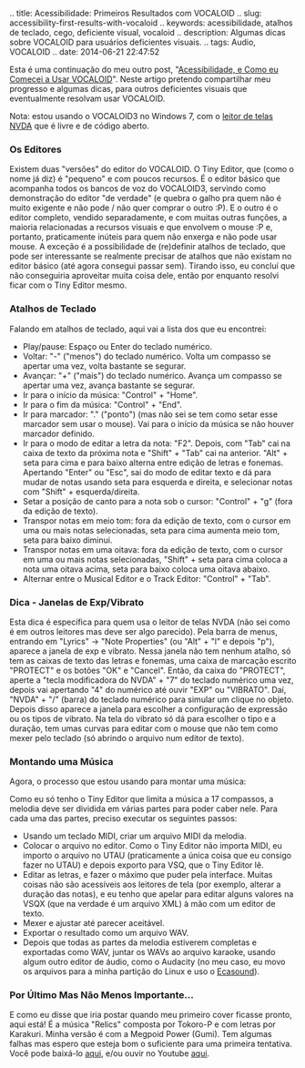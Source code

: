 .. title: Acessibilidade: Primeiros Resultados com VOCALOID
.. slug: accessibility-first-results-with-vocaloid
.. keywords: acessibilidade, atalhos de teclado, cego, deficiente visual, vocaloid
.. description: Algumas dicas sobre VOCALOID para usuários deficientes visuais.
.. tags: Audio, VOCALOID
.. date: 2014-06-21 22:47:52

Esta é uma continuação do meu outro post, "[Acessibilidade, e Como eu Comecei a Usar VOCALOID][vocaloid-a11y1]". Neste artigo pretendo compartilhar meu progresso e algumas dicas, para outros deficientes visuais que eventualmente resolvam usar VOCALOID. <!--more-->

Nota: estou usando o VOCALOID3 no Windows 7, com o [leitor de telas NVDA][nvdahp] que é livre e de código aberto.

### Os Editores

Existem duas "versões" do editor do VOCALOID. O Tiny Editor, que (como o nome já diz) é "pequeno" e com poucos recursos. É o editor básico que acompanha todos os bancos de voz do VOCALOID3, servindo como demonstração do editor "de verdade" (e quebra o galho pra quem não é muito exigente e não pode / não quer comprar o outro :P). E o outro é o editor completo, vendido separadamente, e com muitas outras funções, a maioria relacionadas a recursos visuais e que envolvem o mouse :P e, portanto, praticamente inúteis para quem não enxerga e não pode usar mouse. A exceção é a possibilidade de (re)definir atalhos de teclado, que pode ser interessante se realmente precisar de atalhos que não existam no editor básico (até agora consegui passar sem). Tirando isso, eu concluí que não conseguiria aproveitar muita coisa dele, então por enquanto resolvi ficar com o Tiny Editor mesmo.

### Atalhos de Teclado

Falando em atalhos de teclado, aqui vai a lista dos que eu encontrei:

- Play/pause: Espaço ou Enter do teclado numérico.
- Voltar: "-" ("menos") do teclado numérico. Volta um compasso se apertar uma vez, volta bastante se segurar.
- Avançar: "+" ("mais") do teclado numérico. Avança um compasso se apertar uma vez, avança bastante se segurar.
- Ir para o início da música: "Control" + "Home".
- Ir para o fim da música: "Control" + "End".
- Ir para marcador: "." ("ponto") (mas não sei se tem como setar esse marcador sem usar o mouse). Vai para o início da música se não houver marcador definido.
- Ir para o modo de editar a letra da nota: "F2". Depois, com "Tab" cai na caixa de texto da próxima nota e "Shift" + "Tab" cai na anterior. "Alt" + seta para cima e para baixo alterna entre edição de letras e fonemas. Apertando "Enter" ou "Esc", sai do modo de editar texto e dá para mudar de notas usando seta para esquerda e direita, e selecionar notas com "Shift" + esquerda/direita.
- Setar a posição de canto para a nota sob o cursor: "Control" + "g" (fora da edição de texto).
- Transpor notas em meio tom: fora da edição de texto, com o cursor em uma ou mais notas selecionadas, seta para cima aumenta meio tom, seta para baixo diminui.
- Transpor notas em uma oitava: fora da edição de texto, com o cursor em uma ou mais notas selecionadas, "Shift" + seta para cima coloca a nota uma oitava acima, seta para baixo coloca uma oitava abaixo.
- Alternar entre o Musical Editor e o Track Editor: "Control" + "Tab".

### Dica - Janelas de Exp/Vibrato

Esta dica é específica para quem usa o leitor de telas NVDA (não sei como é em outros leitores mas deve ser algo parecido). Pela barra de menus, entrando em "Lyrics" -> "Note Properties" (ou "Alt" + "l" e depois "p"), aparece a janela de exp e vibrato. Nessa janela não tem nenhum atalho, só tem as caixas de texto das letras e fonemas, uma caixa de marcação escrito "PROTECT" e os botões "OK" e "Cancel". Então, da caixa do "PROTECT", aperte a "tecla modificadora do NVDA" + "7" do teclado numérico uma vez, depois vai apertando "4" do numérico até ouvir "EXP" ou "VIBRATO". Daí, "NVDA" + "/" (barra) do teclado numérico para simular um clique no objeto. Depois disso aparece a janela para escolher a configuração de expressão ou os tipos de vibrato. Na tela do vibrato só dá para escolher o tipo e a duração, tem umas curvas para editar com o mouse que não tem como mexer pelo teclado (só abrindo o arquivo num editor de texto).

### Montando uma Música

Agora, o processo que estou usando para montar uma música:

Como eu só tenho o Tiny Editor que limita a música a 17 compassos, a melodia deve ser dividida em várias partes para poder caber nele. Para cada uma das partes, preciso executar os seguintes passos:

- Usando um teclado MIDI, criar um arquivo MIDI da melodia.
- Colocar o arquivo no editor. Como o Tiny Editor não importa MIDI, eu importo o arquivo no UTAU (praticamente a única coisa que eu consigo fazer no UTAU) e depois exporto para VSQ, que o Tiny Editor lê.
- Editar as letras, e fazer o máximo que puder pela interface. Muitas coisas não são acessíveis aos leitores de tela (por exemplo, alterar a duração das notas), e eu tenho que apelar para editar alguns valores na VSQX (que na verdade é um arquivo XML) à mão com um editor de texto.
- Mexer e ajustar até parecer aceitável.
- Exportar o resultado como um arquivo WAV.
- Depois que todas as partes da melodia estiverem completas e exportadas como WAV, juntar os WAVs ao arquivo karaoke, usando algum outro editor de áudio, como o Audacity (no meu caso, eu movo os arquivos para a minha partição do Linux e uso o [Ecasound][ecasoundhp]).

### Por Último Mas Não Menos Importante...

E como eu disse que iria postar quando meu primeiro cover ficasse pronto, aqui está! É a música "Relics" composta por Tokoro-P e com letras por Karakuri. Minha versão é com a Megpoid Power (Gumi). Tem algumas falhas mas espero que esteja bom o suficiente para uma primeira tentativa. Você pode baixá-lo [aqui][relics-dl], e/ou ouvir no Youtube [aqui][relics-yt].

[vocaloid-a11y1]: /pt/blog/accessibility-and-how-i-began-using-vocaloid
[nvdahp]: http://www.nvaccess.org/
[ecasoundhp]: http://nosignal.fi/ecasound/
[relics-dl]: http://aiyumi.opendrive.com/files/87606812_JJA43_d5d3/gumi_power_-_relics_0.1.mp3
[relics-yt]: https://www.youtube.com/watch?v=G5xsuG4MGZg